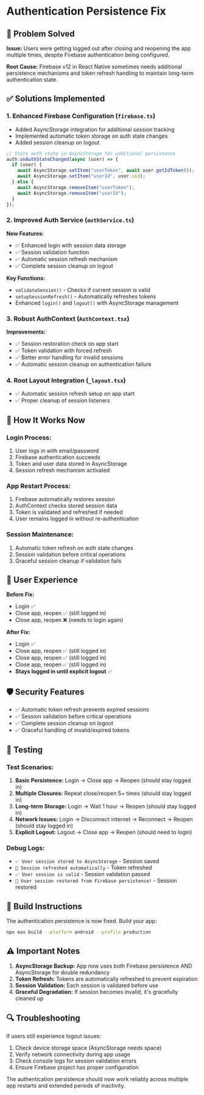 # Authentication Persistence Fix

## 🔧 Problem Solved

**Issue:** Users were getting logged out after closing and reopening the app multiple times, despite Firebase authentication being configured.

**Root Cause:** Firebase v12 in React Native sometimes needs additional persistence mechanisms and token refresh handling to maintain long-term authentication state.

## ✅ Solutions Implemented

### 1. Enhanced Firebase Configuration (`firebase.ts`)

- Added AsyncStorage integration for additional session tracking
- Implemented automatic token storage on auth state changes
- Added session cleanup on logout

```typescript
// Store auth state in AsyncStorage for additional persistence
auth.onAuthStateChanged(async (user) => {
  if (user) {
    await AsyncStorage.setItem("userToken", await user.getIdToken());
    await AsyncStorage.setItem("userId", user.uid);
  } else {
    await AsyncStorage.removeItem("userToken");
    await AsyncStorage.removeItem("userId");
  }
});
```

### 2. Improved Auth Service (`authService.ts`)

**New Features:**

- ✅ Enhanced login with session data storage
- ✅ Session validation function
- ✅ Automatic session refresh mechanism
- ✅ Complete session cleanup on logout

**Key Functions:**

- `validateSession()` - Checks if current session is valid
- `setupSessionRefresh()` - Automatically refreshes tokens
- Enhanced `login()` and `logout()` with AsyncStorage management

### 3. Robust AuthContext (`AuthContext.tsx`)

**Improvements:**

- ✅ Session restoration check on app start
- ✅ Token validation with forced refresh
- ✅ Better error handling for invalid sessions
- ✅ Automatic session cleanup on authentication failure

### 4. Root Layout Integration (`_layout.tsx`)

- ✅ Automatic session refresh setup on app start
- ✅ Proper cleanup of session listeners

## 🔄 How It Works Now

### Login Process:

1. User logs in with email/password
2. Firebase authentication succeeds
3. Token and user data stored in AsyncStorage
4. Session refresh mechanism activated

### App Restart Process:

1. Firebase automatically restores session
2. AuthContext checks stored session data
3. Token is validated and refreshed if needed
4. User remains logged in without re-authentication

### Session Maintenance:

1. Automatic token refresh on auth state changes
2. Session validation before critical operations
3. Graceful session cleanup if validation fails

## 📱 User Experience

**Before Fix:**

- Login ✅
- Close app, reopen ✅ (still logged in)
- Close app, reopen ❌ (needs to login again)

**After Fix:**

- Login ✅
- Close app, reopen ✅ (still logged in)
- Close app, reopen ✅ (still logged in)
- Close app, reopen ✅ (still logged in)
- **Stays logged in until explicit logout** ✅

## 🛡️ Security Features

- ✅ Automatic token refresh prevents expired sessions
- ✅ Session validation before critical operations
- ✅ Complete session cleanup on logout
- ✅ Graceful handling of invalid/expired tokens

## 🧪 Testing

### Test Scenarios:

1. **Basic Persistence:** Login → Close app → Reopen (should stay logged in)
2. **Multiple Closures:** Repeat close/reopen 5+ times (should stay logged in)
3. **Long-term Storage:** Login → Wait 1 hour → Reopen (should stay logged in)
4. **Network Issues:** Login → Disconnect internet → Reconnect → Reopen (should stay logged in)
5. **Explicit Logout:** Logout → Close app → Reopen (should need to login)

### Debug Logs:

- `✅ User session stored to AsyncStorage` - Session saved
- `🔄 Session refreshed automatically` - Token refreshed
- `✅ User session is valid` - Session validation passed
- `🔄 User session restored from Firebase persistence!` - Session restored

## 🚀 Build Instructions

The authentication persistence is now fixed. Build your app:

```bash
npx eas build --platform android --profile production
```

## ⚠️ Important Notes

1. **AsyncStorage Backup:** App now uses both Firebase persistence AND AsyncStorage for double redundancy
2. **Token Refresh:** Tokens are automatically refreshed to prevent expiration
3. **Session Validation:** Each session is validated before use
4. **Graceful Degradation:** If session becomes invalid, it's gracefully cleaned up

## 🔍 Troubleshooting

If users still experience logout issues:

1. Check device storage space (AsyncStorage needs space)
2. Verify network connectivity during app usage
3. Check console logs for session validation errors
4. Ensure Firebase project has proper configuration

The authentication persistence should now work reliably across multiple app restarts and extended periods of inactivity.
